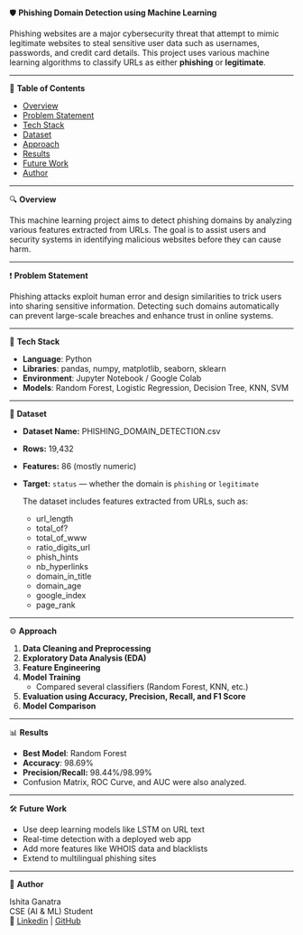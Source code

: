 🛡️ **Phishing Domain Detection using Machine Learning**

Phishing websites are a major cybersecurity threat that attempt to mimic legitimate websites to steal sensitive user data such as usernames, passwords, and credit card details. This project uses various machine learning algorithms to classify URLs as either **phishing** or **legitimate**.

--------------------------------------------------------------------------------------------------------------------------------------------------------------

📌 **Table of Contents**

- [Overview](#overview)
- [Problem Statement](#problem-statement)
- [Tech Stack](#tech-stack)
- [Dataset](#dataset)
- [Approach](#approach)
- [Results](#results)
- [Future Work](#future-work)
- [Author](#author)

--------------------------------------------------------------------------------------------------------------------------------------------------------------

🔍 **Overview**

This machine learning project aims to detect phishing domains by analyzing various features extracted from URLs. The goal is to assist users and security systems in identifying malicious websites before they can cause harm.

--------------------------------------------------------------------------------------------------------------------------------------------------------------

❗ **Problem Statement**

Phishing attacks exploit human error and design similarities to trick users into sharing sensitive information. Detecting such domains automatically can prevent large-scale breaches and enhance trust in online systems.

--------------------------------------------------------------------------------------------------------------------------------------------------------------

🧰 **Tech Stack**

- **Language**: Python
- **Libraries**: pandas, numpy, matplotlib, seaborn, sklearn
- **Environment**: Jupyter Notebook / Google Colab
- **Models**: Random Forest, Logistic Regression, Decision Tree, KNN, SVM

--------------------------------------------------------------------------------------------------------------------------------------------------------------

📂 **Dataset**

- **Dataset Name:** PHISHING_DOMAIN_DETECTION.csv
- **Rows:** 19,432
- **Features:** 86 (mostly numeric)
- **Target:** `status` — whether the domain is `phishing` or `legitimate`

  The dataset includes features extracted from URLs, such as:
  - url_length
  - total_of?
  - total_of_www
  - ratio_digits_url
  - phish_hints
  - nb_hyperlinks
  - domain_in_title
  - domain_age
  - google_index
  - page_rank
 
--------------------------------------------------------------------------------------------------------------------------------------------------------------

  ⚙️ **Approach**
  
  1. **Data Cleaning and Preprocessing**
  2. **Exploratory Data Analysis (EDA)**
  3. **Feature Engineering**
  4. **Model Training**
     - Compared several classifiers (Random Forest, KNN, etc.)
  5. **Evaluation using Accuracy, Precision, Recall, and F1 Score**
  6. **Model Comparison**
 
--------------------------------------------------------------------------------------------------------------------------------------------------------------

  📊 **Results**

  - **Best Model**: Random Forest
  - **Accuracy**: 98.69%
  - **Precision/Recall:** 98.44%/98.99%
  - Confusion Matrix, ROC Curve, and AUC were also analyzed.

--------------------------------------------------------------------------------------------------------------------------------------------------------------

  🛠 **Future Work**
  - Use deep learning models like LSTM on URL text
  - Real-time detection with a deployed web app
  - Add more features like WHOIS data and blacklists
  - Extend to multilingual phishing sites

--------------------------------------------------------------------------------------------------------------------------------------------------------------

  👤 **Author**
  
  Ishita Ganatra<br>
  CSE (AI & ML) Student<br>
  🔗 [Linkedin](https://www.linkedin.com/in/ishita-ganatra-06763930b) | [GitHub](https://github.com/ML-Experiments-Lab)
